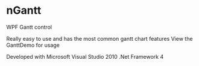 nGantt
================================
WPF Gantt control

  Really easy to use and has the most common gantt chart features
  View the GanttDemo for usage

  Developed with Microsoft Visual Studio 2010
  .Net Framework 4